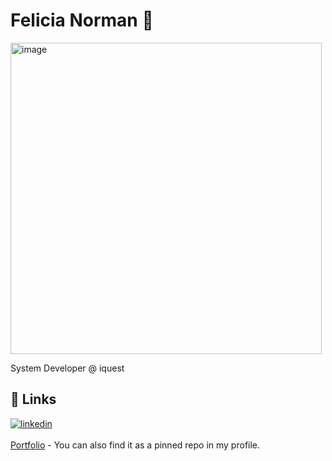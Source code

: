 
# Felicia Norman 👾
<img width="498" height="498" alt="image" src="https://github.com/user-attachments/assets/61277cd8-8e26-447d-9d25-157486c1bb11" />

System Developer @ iquest

## 🔗 Links
[![linkedin](https://img.shields.io/badge/linkedin-0A66C2?style=for-the-badge&logo=linkedin&logoColor=white)](https://www.linkedin.com/in/felicia-norman-1b8a15152/)
<br><br>
[Portfolio](https://felicianorman.netlify.app/) - You can also find it as a pinned repo in my profile.
